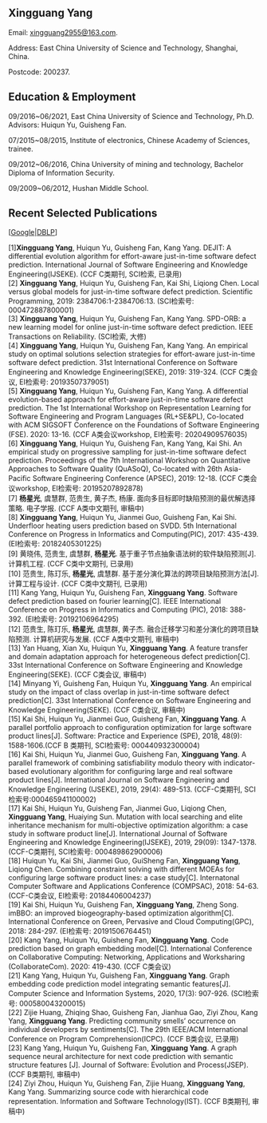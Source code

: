 ## Xingguang Yang

Email: xingguang2955@163.com.

Address: East China University of Science and Technology, Shanghai, China.

Postcode: 200237.

## Education & Employment
09/2016~06/2021, East China University of Science and Technology, Ph.D. Advisors: Huiqun Yu, Guisheng Fan.

07/2015~08/2015, Institute of electronics, Chinese Academy of Sciences, trainee.

09/2012~06/2016, China University of mining and technology, Bachelor Diploma of Information Security.

09/2009~06/2012, Hushan Middle School.

## Recent Selected Publications
[[Google][a]|[DBLP][b]]

[1]**Xingguang Yang**, Huiqun Yu, Guisheng Fan, Kang Yang. DEJIT: A differential evolution algorithm for effort-aware just-in-time software defect prediction. International Journal of Software Engineering and Knowledge Engineering(IJSEKE). (CCF C类期刊, SCI检索, 已录用)  
[2] **Xingguang Yang**, Huiqun Yu, Guisheng Fan, Kai Shi, Liqiong Chen. Local versus global models for just-in-time software defect prediction. Scientific Programming, 2019: 2384706:1-2384706:13. (SCI检索号: 000472887800001)  
[3]	**Xingguang Yang**, Huiqun Yu, Guisheng Fan, Kang Yang. SPD-ORB: a new learning model for online just-in-time software defect prediction. IEEE Transactions on Reliability. (SCI检索, 大修)  
[4]	**Xingguang Yang**, Huiqun Yu, Guisheng Fan, Kang Yang. An empirical study on optimal solutions selection strategies for effort-aware just-in-time software defect prediction. 31st International Conference on Software Engineering and Knowledge Engineering(SEKE), 2019: 319-324. (CCF C类会议, EI检索号: 20193507379051)  
[5]	**Xingguang Yang**, Huiqun Yu, Guisheng Fan, Kang Yang. A differential evolution-based approach for effort-aware just-in-time software defect prediction. The 1st International Workshop on Representation Learning for Software Engineering and Program Languages (RL+SE&PL), Co-located with ACM SIGSOFT Conference on the Foundations of Software Engineering (FSE). 2020: 13-16. (CCF A类会议workshop, EI检索号: 20204909576035)  
[6]	**Xingguang Yang**, Huiqun Yu, Guisheng Fan, Kang Yang, Kai Shi. An empirical study on progressive sampling for just-in-time software defect prediction. Proceedings of the 7th International Workshop on Quantitative Approaches to Software Quality (QuASoQ), Co-located with 26th Asia-Pacific Software Engineering Conference (APSEC), 2019: 12-18. (CCF C类会议workshop, EI检索号: 20195207892878)  
[7]	**杨星光**, 虞慧群, 范贵生, 黄子杰, 杨康. 面向多目标即时缺陷预测的最优解选择策略. 电子学报. (CCF A类中文期刊, 审稿中)  
[8]	**Xingguang Yang**, Huiqun Yu, Jianmei Guo, Guisheng Fan, Kai Shi. Underfloor heating users prediction based on SVDD. 5th International Conference on Progress in Informatics and Computing(PIC), 2017: 435-439. (EI检索号: 20182405301225)  
[9]	黄晓伟, 范贵生, 虞慧群, **杨星光**. 基于重子节点抽象语法树的软件缺陷预测[J]. 计算机工程. (CCF C类中文期刊, 已录用)  
[10]	范贵生, 陈玎乐, **杨星光**, 虞慧群. 基于差分演化算法的跨项目缺陷预测方法[J]. 计算工程与设计. (CCF C类中文期刊, 已录用)  
[11]	Kang Yang, Huiqun Yu, Guisheng Fan, **Xingguang Yang**. Software defect prediction based on fourier learning[C]. IEEE International Conference on Progress in Informatics and Computing (PIC), 2018: 388-392. (EI检索号: 20192106964295)  
[12]	范贵生, 陈玎乐, **杨星光**, 虞慧群, 黄子杰. 融合迁移学习和差分演化的跨项目缺陷预测. 计算机研究与发展. (CCF A类中文期刊, 审稿中)  
[13]	Yan Huang, Xian Xu, Huiqun Yu, **Xingguang Yang**. A feature transfer and domain adaptation approach for heterogeneous defect prediction[C]. 33st International Conference on Software Engineering and Knowledge Engineering(SEKE). (CCF C类会议, 审稿中)  
[14]	Minyang Yi, Guisheng Fan, Huiqun Yu, **Xingguang Yang**. An empirical study on the impact of class overlap in just-in-time software defect prediction[C]. 33st International Conference on Software Engineering and Knowledge Engineering(SEKE). (CCF C类会议, 审稿中)  
[15]	Kai Shi, Huiqun Yu, Jianmei Guo, Guisheng Fan, **Xingguang Yang**. A parallel portfolio approach to configuration optimization for large software product lines[J]. Software: Practice and Experience (SPE), 2018, 48(9): 1588-1606.(CCF B 类期刊, SCI检索号: 000440932300004)  
[16]	Kai Shi, Huiqun Yu, Jianmei Guo, Guisheng Fan, **Xingguang Yang**. A parallel framework of combining satisfiability modulo theory with indicator-based evolutionary algorithm for configuring large and real software product lines[J]. International Journal on Software Engineering and Knowledge Engineering (IJSEKE), 2019, 29(4): 489-513. (CCF-C类期刊, SCI检索号:000465941100002)  
[17]	Kai Shi, Huiqun Yu, Guisheng Fan, Jianmei Guo, Liqiong Chen, **Xingguang Yang**, Huaiying Sun. Mutation with local searching and elite inheritance mechanism for multi-objective optimization algorithm: a case study in software product line[J]. International Journal of Software Engineering and Knowledge Engineering(IJSEKE), 2019, 29(09): 1347-1378. (CCF-C类期刊, SCI检索号: 000489862900006)  
[18]	Huiqun Yu, Kai Shi, Jianmei Guo, GuiSheng Fan, **Xingguang Yang**, Liqiong Chen.  Combining constraint solving with different MOEAs for configuring large software product lines: a case study[C]. Internatonal Computer Software and Applications Conference (COMPSAC), 2018: 54-63. (CCF-C类会议, EI检索号: 20184406004237)  
[19]	Kai Shi, Huiqun Yu, Guisheng Fan, **Xingguang Yang**, Zheng Song. imBBO: an improved biogeography-based optimization algorithm[C]. International Conference on Green, Pervasive and Cloud Computing(GPC), 2018: 284-297. (EI检索号: 20191506764451)  
[20]	Kang Yang, Huiqun Yu, Guisheng Fan, **Xingguang Yang**. Code prediction based on graph embedding model[C]. International Conference on Collaborative Computing: Networking, Applications and Worksharing (CollaborateCom). 2020: 419-430. (CCF C类会议)  
[21]	Kang Yang, Huiqun Yu, Guisheng Fan, **Xingguang Yang**. Graph embedding code prediction model integrating semantic features[J]. Computer Science and Information Systems, 2020, 17(3): 907-926. (SCI检索号: 000580043200015)  
[22]	Zijie Huang, Zhiqing Shao, Guisheng Fan, Jianhua Gao, Ziyi Zhou, Kang Yang, **Xingguang Yang**. Predicting community smells’ occurrence on individual developers by sentiments[C]. The 29th IEEE/ACM International Conference on Program Comprehension(ICPC). (CCF B类会议, 已录用)  
[23]	Kang Yang, Huiqun Yu, Guisheng Fan, **Xingguang Yang**. A graph sequence neural architecture for next code prediction with semantic structure features [J]. Journal of Software: Evolution and Process(JSEP). (CCF B类期刊, 审稿中)  
[24]	Ziyi Zhou, Huiqun Yu, Guisheng Fan, Zijie Huang, **Xingguang Yang**, Kang Yang. Summarizing source code with hierarchical code representation. Information and Software Technology(IST). (CCF B类期刊, 审稿中)  


[a]: https://scholar.google.com/citations?user=FO57rqMAAAAJ&hl=zh-CN&oi=sra

[b]: https://dblp.uni-trier.de/pers/hd/y/Yang:Xingguang
